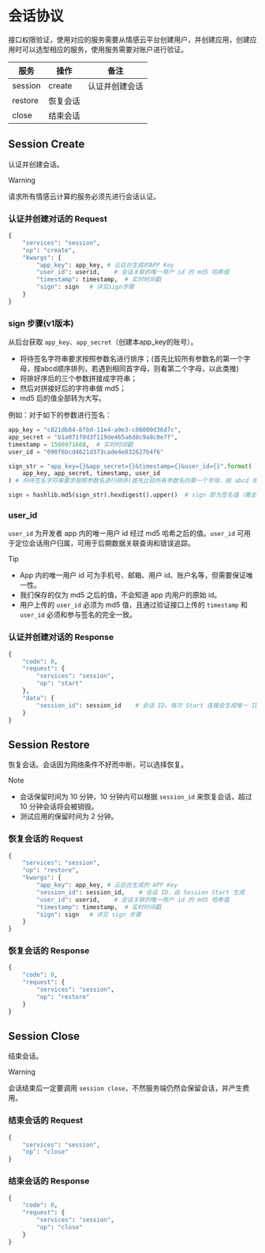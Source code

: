 # 会话协议
接口权限验证，使用对应的服务需要从情感云平台创建用户，并创建应用，创建应用时可以选型相应的服务，使用服务需要对账户进行验证。

服务|操作|备注
---|---|---
session|create|认证并创建会话
 |restore|恢复会话
 |close|结束会话

## Session Create
认证并创建会话。

> [!WARNING]
> 请求所有情感云计算的服务必须先进行会话认证。

### 认证并创建对话的 Request

```Python
{
    "services": "session",
    "op": "create",
    "kwargs": {
        "app_key": app_key, # 云后台生成的APP Key
        "user_id": userid,    # 会话关联的唯一用户 id 的 md5 哈希值
        "timestamp": timestamp,  # 实时时间戳
        "sign": sign   # 详见sign步骤
    }
}
```

### sign 步骤(v1版本)

从后台获取 `app_key`、`app_secret`（创建本app_key的账号）。

* 将待签名字符串要求按照参数名进行排序；(首先比较所有参数名的第一个字母，按abcd顺序排列，若遇到相同首字母，则看第二个字母，以此类推)
* 将排好序后的三个参数拼接成字符串；
* 然后对拼接好后的字符串做 md5；
* md5 后的值全部转为大写。

例如：对于如下的参数进行签名：

```Python
app_key = "c821db84-6fbd-11e4-a9e3-c86000d36d7c",
app_secret = "b1a071f0d3f119de465a6d8c9a8c0e7f",
timestamp = 1566971668,  # 实时时间戳
user_id = "098f6bcd4621d373cade4e832627b4f6"

sign_str = "app_key={}&app_secret={}&timestamp={}&user_id={}".format(
    app_key, app_secret, timestamp, user_id
) # 将待签名字符串要求按照参数名进行排序(首先比较所有参数名的第一个字母，按 abcd 顺序排列，若遇到相同首字母，则看第二个字母，以此类推)

sign = hashlib.md5(sign_str).hexdigest().upper()  # sign 即为签名值（需全大写）
```

### user_id

`user_id` 为开发者 app 内的唯一用户 id 经过 md5 哈希之后的值。`user_id` 可用于定位会话用户归属，可用于后期数据关联查询和错误追踪。

> [!TIP]
> * App 内的唯一用户 id 可为手机号、邮箱、用户 id、账户名等，但需要保证唯一性。
> * 我们保存的仅为 md5 之后的值，不会知道 app 内用户的原始 id。
> * 用户上传的 `user_id` 必须为 md5 值，且通过验证接口上传的 `timestamp` 和 `user_id` 必须和参与签名的完全一致。

### 认证并创建对话的 Response

```Python
{
    "code": 0,
    "request": {
        "services": "session",
        "op": "start"
    },
    "data": {
        "session_id": session_id    # 会话 ID，每次 Start 连接会生成唯一 ID, 可以用来做会话恢复
    }
}
```

## Session Restore
恢复会话。会话因为网络条件不好而中断，可以选择恢复。

> [!NOTE]
> * 会话保留时间为 10 分钟，10 分钟内可以根据 `session_id` 来恢复会话，超过 10 分钟会话将会被销毁。
> * 测试应用的保留时间为 2 分钟。

### 恢复会话的 Request

```Python
{
    "services": "session",
    "op": "restore",
    "kwargs": {
        "app_key": app_key, # 云后台生成的 APP Key
        "session_id": session_id,    # 会话 ID，由 Session Start 生成
        "user_id": userid,    # 会话关联的唯一用户 id 的 md5 哈希值
        "timestamp": timestamp,  # 实时时间戳
        "sign": sign   # 详见 sign 步骤
    }
}
```

### 恢复会话的 Response

```Python
{
    "code": 0,
    "request": {
        "services": "session",
        "op": "restore"
    }
}
```


## Session Close
结束会话。

> [!WARNING]
> 会话结束后一定要调用 `session close`，不然服务端仍然会保留会话，并产生费用。

### 结束会话的 Request

```Python
{
    "services": "session",
    "op": "close"
}
```

### 结束会话的 Response

```Python
{
    "code": 0,
    "request": {
        "services": "session",
        "op": "close"
    }
}
```
